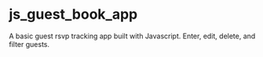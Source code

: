 # js_guest_book_app

A basic guest rsvp tracking app built with Javascript. Enter, edit, delete, and filter guests. 
